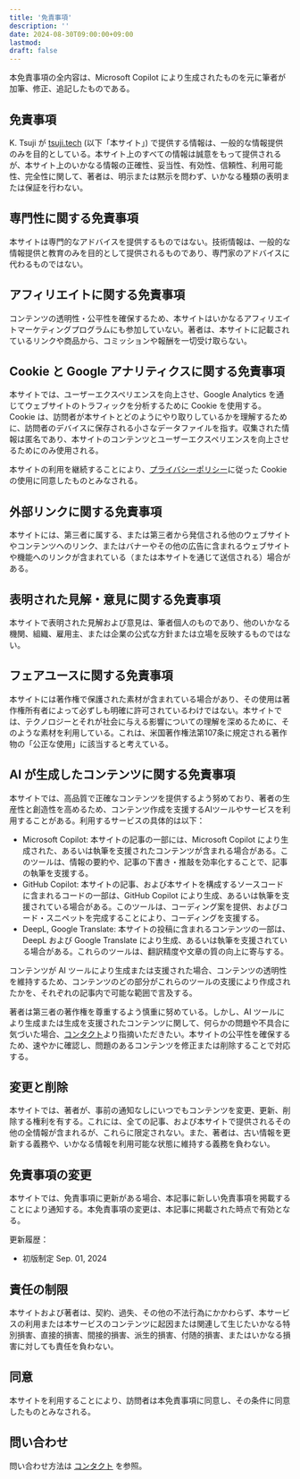 ```yaml
---
title: '免責事項'
description: ''
date: 2024-08-30T09:00:00+09:00
lastmod: 
draft: false
---
```


本免責事項の全内容は、Microsoft Copilot により生成されたものを元に筆者が加筆、修正、追記したものである。

## 免責事項

K. Tsuji が [tsuji.tech](https://tsuji.tech) (以下「本サイト」) で提供する情報は、一般的な情報提供のみを目的としている。本サイト上のすべての情報は誠意をもって提供されるが、本サイト上のいかなる情報の正確性、妥当性、有効性、信頼性、利用可能性、完全性に関して、著者は、明示または黙示を問わず、いかなる種類の表明または保証を行わない。

## 専門性に関する免責事項

本サイトは専門的なアドバイスを提供するものではない。技術情報は、一般的な情報提供と教育のみを目的として提供されるものであり、専門家のアドバイスに代わるものではない。

## アフィリエイトに関する免責事項

コンテンツの透明性・公平性を確保するため、本サイトはいかなるアフィリエイトマーケティングプログラムにも参加していない。著者は、本サイトに記載されているリンクや商品から、コミッションや報酬を一切受け取らない。

## Cookie と Google アナリティクスに関する免責事項

本サイトでは、ユーザーエクスペリエンスを向上させ、Google Analytics を通じてウェブサイトのトラフィックを分析するために Cookie を使用する。Cookie は、訪問者が本サイトとどのようにやり取りしているかを理解するために、訪問者のデバイスに保存される小さなデータファイルを指す。収集された情報は匿名であり、本サイトのコンテンツとユーザーエクスペリエンスを向上させるためにのみ使用される。

本サイトの利用を継続することにより、[プライバシーポリシー](https://tsuji.tech/jp/privacy-policy)に従った Cookie の使用に同意したものとみなされる。


## 外部リンクに関する免責事項

本サイトには、第三者に属する、または第三者から発信される他のウェブサイトやコンテンツへのリンク、またはバナーやその他の広告に含まれるウェブサイトや機能へのリンクが含まれている（または本サイトを通じて送信される）場合がある。

## 表明された見解・意見に関する免責事項

本サイトで表明された見解および意見は、筆者個人のものであり、他のいかなる機関、組織、雇用主、または企業の公式な方針または立場を反映するものではない。

## フェアユースに関する免責事項

本サイトには著作権で保護された素材が含まれている場合があり、その使用は著作権所有者によって必ずしも明確に許可されているわけではない。本サイトでは、テクノロジーとそれが社会に与える影響についての理解を深めるために、そのような素材を利用している。これは、米国著作権法第107条に規定される著作物の「公正な使用」に該当すると考えている。

## AI が生成したコンテンツに関する免責事項

本サイトでは、高品質で正確なコンテンツを提供するよう努めており、著者の生産性と創造性を高めるため、コンテンツ作成を支援するAIツールやサービスを利用することがある。利用するサービスの具体的は以下：

- Microsoft Copilot: 本サイトの記事の一部には、Microsoft Copilot により生成された、あるいは執筆を支援されたコンテンツが含まれる場合がある。このツールは、情報の要約や、記事の下書き・推敲を効率化することで、記事の執筆を支援する。
- GitHub Copilot: 本サイトの記事、および本サイトを構成するソースコードに含まれるコードの一部は、GitHub Copilot により生成、あるいは執筆を支援されている場合がある。このツールは、コーディング案を提供、およびコード・スニペットを完成することにより、コーディングを支援する。
- DeepL, Google Translate: 本サイトの投稿に含まれるコンテンツの一部は、DeepL および Google Translate により生成、あるいは執筆を支援されている場合がある。これらのツールは、翻訳精度や文章の質の向上に寄与する。

コンテンツが AI ツールにより生成または支援された場合、コンテンツの透明性を維持するため、コンテンツのどの部分がこれらのツールの支援により作成されたかを、それぞれの記事内で可能な範囲で言及する。

著者は第三者の著作権を尊重するよう慎重に努めている。しかし、AI ツールにより生成または生成を支援されたコンテンツに関して、何らかの問題や不具合に気づいた場合、[コンタクト](https://tsuji.tech/jp/contact)より指摘いただきたい。本サイトの公平性を確保するため、速やかに確認し、問題のあるコンテンツを修正または削除することで対応する。

## 変更と削除

本サイトでは、著者が、事前の通知なしにいつでもコンテンツを変更、更新、削除する権利を有する。これには、全ての記事、および本サイトで提供されるその他の全情報が含まれるが、これらに限定されない。また、著者は、古い情報を更新する義務や、いかなる情報を利用可能な状態に維持する義務を負わない。

## 免責事項の変更

本サイトでは、免責事項に更新がある場合、本記事に新しい免責事項を掲載することにより通知する。本免責事項の変更は、本記事に掲載された時点で有効となる。

更新履歴：

- 初版制定 Sep. 01, 2024

## 責任の制限

本サイトおよび著者は、契約、過失、その他の不法行為にかかわらず、本サービスの利用または本サービスのコンテンツに起因または関連して生じたいかなる特別損害、直接的損害、間接的損害、派生的損害、付随的損害、またはいかなる損害に対しても責任を負わない。

## 同意

本サイトを利用することにより、訪問者は本免責事項に同意し、その条件に同意したものとみなされる。

## 問い合わせ

問い合わせ方法は [コンタクト](https://tsuji.tech/jp/contact) を参照。
